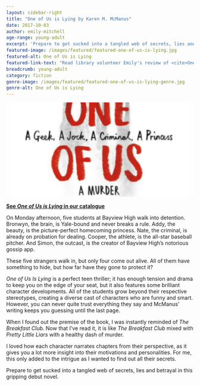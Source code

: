 ```yaml
---
layout: sidebar-right
title: "One of Us is Lying by Karen M. McManus"
date: 2017-10-03
author: emily-mitchell
age-range: young-adult
excerpt: 'Prepare to get sucked into a tangled web of secrets, lies and betrayal in this gripping debut novel.'
featured-image: /images/featured/featured-one-of-us-is-lying.jpg
featured-alt: One of Us is Lying
featured-link-text: "Read library volunteer Emily's review of <cite>One of Us is Lying</cite>, by Karen M. McManus."
breadcrumb: young-adult
category: fiction
genre-image: /images/featured/featured-one-of-us-is-lying-genre.jpg
genre-alt: One of Us is Lying
---
```


![One of Us is Lying](/images/featured/featured-one-of-us-is-lying.jpg)

**[See <cite>One of Us is Lying</cite> in our catalogue](https://suffolk.spydus.co.uk/cgi-bin/spydus.exe/ENQ/OPAC/BIBENQ?BRN=2163913)**

On Monday afternoon, five students at Bayview High walk into detention. Bronwyn, the brain, is Yale-bound and never breaks a rule. Addy, the beauty, is the picture-perfect homecoming princess. Nate, the criminal, is already on probation for dealing. Cooper, the athlete, is the all-star baseball pitcher. And Simon, the outcast, is the creator of Bayview High’s notorious gossip app.

These five strangers walk in, but only four come out alive. All of them have something to hide, but how far have they gone to protect it?

<cite>One of Us Is Lying</cite> is a perfect teen thriller; it has enough tension and drama to keep you on the edge of your seat, but it also features some brilliant character developments. All of the students grow beyond their respective stereotypes, creating a diverse cast of characters who are funny and smart. However, you can never quite trust everything they say and McManus’ writing keeps you guessing until the last page.

When I found out the premise of the book, I was instantly reminded of <cite>The Breakfast Club</cite>. Now that I’ve read it, it is like <cite>The Breakfast Club</cite> mixed with <cite>Pretty Little Liars</cite> with a healthy dash of murder.

I loved how each character narrates chapters from their perspective, as it gives you a lot more insight into their motivations and personalities. For me, this only added to the intrigue as I wanted to find out all their secrets.

Prepare to get sucked into a tangled web of secrets, lies and betrayal in this gripping debut novel.
